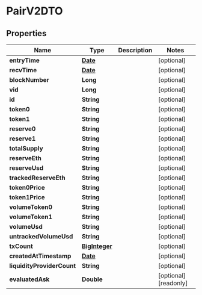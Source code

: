 

# PairV2DTO

## Properties

Name | Type | Description | Notes
------------ | ------------- | ------------- | -------------
**entryTime** | [**Date**](Date.md) |  |  [optional]
**recvTime** | [**Date**](Date.md) |  |  [optional]
**blockNumber** | **Long** |  |  [optional]
**vid** | **Long** |  |  [optional]
**id** | **String** |  |  [optional]
**token0** | **String** |  |  [optional]
**token1** | **String** |  |  [optional]
**reserve0** | **String** |  |  [optional]
**reserve1** | **String** |  |  [optional]
**totalSupply** | **String** |  |  [optional]
**reserveEth** | **String** |  |  [optional]
**reserveUsd** | **String** |  |  [optional]
**trackedReserveEth** | **String** |  |  [optional]
**token0Price** | **String** |  |  [optional]
**token1Price** | **String** |  |  [optional]
**volumeToken0** | **String** |  |  [optional]
**volumeToken1** | **String** |  |  [optional]
**volumeUsd** | **String** |  |  [optional]
**untrackedVolumeUsd** | **String** |  |  [optional]
**txCount** | [**BigInteger**](BigInteger.md) |  |  [optional]
**createdAtTimestamp** | [**Date**](Date.md) |  |  [optional]
**liquidityProviderCount** | **String** |  |  [optional]
**evaluatedAsk** | **Double** |  |  [optional] [readonly]




